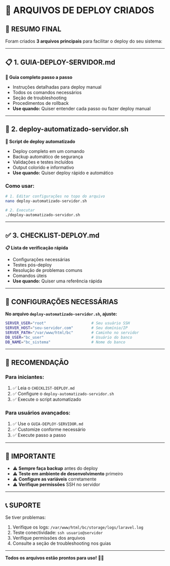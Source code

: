 # 📁 ARQUIVOS DE DEPLOY CRIADOS

## 🎯 RESUMO FINAL

Foram criados **3 arquivos principais** para facilitar o deploy do seu sistema:

---

## 📋 1. GUIA-DEPLOY-SERVIDOR.md
**📖 Guia completo passo a passo**
- Instruções detalhadas para deploy manual
- Todos os comandos necessários
- Seção de troubleshooting
- Procedimentos de rollback
- **Use quando:** Quiser entender cada passo ou fazer deploy manual

---

## 🤖 2. deploy-automatizado-servidor.sh
**🚀 Script de deploy automatizado**
- Deploy completo em um comando
- Backup automático de segurança
- Validações e testes incluídos
- Output colorido e informativo
- **Use quando:** Quiser deploy rápido e automático

### Como usar:
```bash
# 1. Editar configurações no topo do arquivo
nano deploy-automatizado-servidor.sh

# 2. Executar
./deploy-automatizado-servidor.sh
```

---

## ✅ 3. CHECKLIST-DEPLOY.md
**📋 Lista de verificação rápida**
- Configurações necessárias
- Testes pós-deploy
- Resolução de problemas comuns
- Comandos úteis
- **Use quando:** Quiser uma referência rápida

---

## 🔧 CONFIGURAÇÕES NECESSÁRIAS

**No arquivo `deploy-automatizado-servidor.sh`, ajuste:**

```bash
SERVER_USER="root"                    # Seu usuário SSH
SERVER_HOST="seu-servidor.com"        # Seu domínio/IP
SERVER_PATH="/var/www/html/bc"        # Caminho no servidor
DB_USER="bc_user"                     # Usuário do banco
DB_NAME="bc_sistema"                  # Nome do banco
```

---

## 🎯 RECOMENDAÇÃO

### Para iniciantes:
1. ✅ Leia o `CHECKLIST-DEPLOY.md`
2. ✅ Configure o `deploy-automatizado-servidor.sh`
3. ✅ Execute o script automatizado

### Para usuários avançados:
1. ✅ Use o `GUIA-DEPLOY-SERVIDOR.md`
2. ✅ Customize conforme necessário
3. ✅ Execute passo a passo

---

## 🚨 IMPORTANTE

- ⚠️ **Sempre faça backup** antes do deploy
- ⚠️ **Teste em ambiente de desenvolvimento** primeiro
- ⚠️ **Configure as variáveis** corretamente
- ⚠️ **Verifique permissões** SSH no servidor

---

## 📞 SUPORTE

Se tiver problemas:
1. Verifique os logs: `/var/www/html/bc/storage/logs/laravel.log`
2. Teste conectividade: `ssh usuario@servidor`
3. Verifique permissões dos arquivos
4. Consulte a seção de troubleshooting nos guias

---

**Todos os arquivos estão prontos para uso!** 🎉✨
